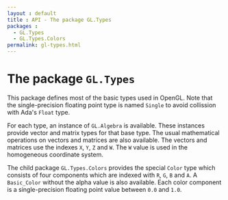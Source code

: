 ```yaml
---
layout : default
title : API - The package GL.Types
packages :
  - GL.Types
  - GL.Types.Colors
permalink: gl-types.html
---
```


# The package `GL.Types`

This package defines most of the basic types used in OpenGL. Note that the
single-precision floating point type is named `Single` to avoid collission with Ada's
`Float` type.

For each type, an instance of `GL.Algebra` is available. These instances provide
vector and matrix types for that base type. The usual mathematical operations on
vectors and matrices are also available. The vectors and matrices use the indexes
`X`, `Y`, `Z` and `W`. The `W` value is used in the homogeneous coordinate system.

The child package `GL.Types.Colors` provides the special `Color` type which consists
of four components which are indexed with `R`, `G`, `B` and `A`. A `Basic_Color`
without the alpha value is also available. Each color component is a single-precision
floating point value between `0.0` and `1.0`.